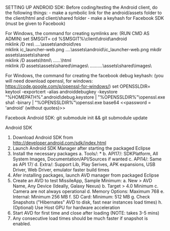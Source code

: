 SETTING UP ANDROID SDK:
  Before coding/testing the Android client, do the following things: 
    - make a symbolic link for the android/assets folder to the client/html and client/shared folder
    - make a keyhash for Facebook SDK (must be given to Facebook)

  For Windows, the command for creating symlinks are: (RUN CMD AS ADMIN)
    set SMSGIT=
    cd %SMSGIT%\client\droid\android\
	mklink /D res\ ..\..\assets\android\res\
	mklink ic_launcher-web.png ..\..\assets\android\ic_launcher-web.png
	mkdir assets\assets\shared\
	mklink /D assets\html\ ..\..\..\html\
	mklink /D assets\assets\shared\images\ ..\..\..\..\..\assets\shared\images\

  For Windows, the command for creating the facebook debug keyhash: (you will need download openssl, for windows: https://code.google.com/p/openssl-for-windows/)
    set OPENSSLDIR=
    keytool -exportcert -alias androiddebugkey -keystore "%HOMEPATH%"\.android\debug.keystore | "%OPENSSLDIR%"\openssl.exe sha1 -binary | "%OPENSSLDIR%"\openssl.exe base64
    <<password = 'android' (without quotes)>>


Facebook Android SDK:
	git submodule init && git submodule update

Android SDK
1. Download Android SDK from http://developer.android.com/sdk/index.html
2. Launch Android SDK Manager after starting the packaged Eclipse
3. Install the necessary packages
	a. Tools/: *
	b. API17/: SDKPlatform, All System Images, Documentation/API/Sources if wanted
	c. API14/: Same as API 17/
	d. Extra/: Support Lib, Play Serives, APK expansions, USB Driver, Web Driver, emulator faster build times
4. Afer installing packages, launch AVD manager from packaged Eclipse
5. Create an AVD to test MissileApp, Sample Minimum:
	a. New > AVD Name, Any Device (Ideally, Galaxy Nexus)
	b. Target > 4.0 Minimum
	c. Camera are not always operational
	d. Memory Options: Maximum 768
	e. Internal: Minimum 256 MB 
	f. SD Card: Minimum: 512 MB
	g. Check Snapshots ("Hibernates" AVD to disk, fast near instances load times)
	h. (Optional) Use Host GPU for hardware acceleration
6. Start AVD for first time and close after loading (NOTE: takes 3-5 mins)
7. Any consecutive load times should be much faster if snapshot is enabled. 
